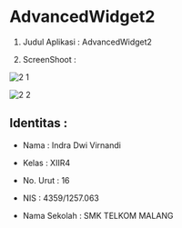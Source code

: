 # AdvancedWidget2



1. Judul Aplikasi   : AdvancedWidget2

2. ScreenShoot      :

![2 1](https://cloud.githubusercontent.com/assets/22757231/19862665/df0d4e24-9fc3-11e6-8a52-5140ba139b69.JPG)

![2 2](https://cloud.githubusercontent.com/assets/22757231/19862666/df41640c-9fc3-11e6-8220-75b63b754aac.JPG)

<h2>Identitas        :</h2>

  * Nama : Indra Dwi Virnandi


  * Kelas : XIIR4


  * No. Urut : 16


  * NIS : 4359/1257.063


  * Nama Sekolah : SMK TELKOM MALANG
